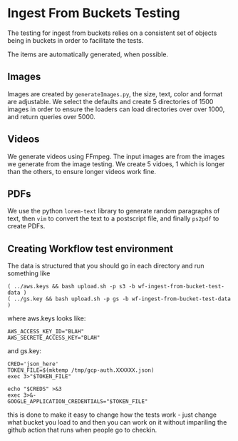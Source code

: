 # Ingest From Buckets Testing

The testing for ingest from buckets relies on a consistent set of objects being
in buckets in order to facilitate the tests.

The items are automatically generated, when possible.

## Images
Images are created by `generateImages.py`, the size, text, color and format are
adjustable. We select the defaults and create 5 directories of 1500 images in
order to ensure the loaders can load directories over over 1000, and return
queries over 5000.

## Videos
We generate videos using FFmpeg. The input images are from the images we
generate from the image testing. We create 5 vidoes, 1 which is longer than the
others, to ensure longer videos work fine.

## PDFs
We use the python `lorem-text` library to generate random paragraphs of text, then
`vim` to convert the text to a postscript file, and finally `ps2pdf` to create PDFs.

## Creating Workflow test environment

The data is structured that you should go in each directory and run something
like
```
( ../aws.keys && bash upload.sh -p s3 -b wf-ingest-from-bucket-test-data )
( ../gs.key && bash upload.sh -p gs -b wf-ingest-from-bucket-test-data )
```

where aws.keys looks like:
```
AWS_ACCESS_KEY_ID="BLAH"
AWS_SECRETE_ACCESS_KEY="BLAH"
```
and gs.key:
```
CRED='json_here'
TOKEN_FILE=$(mktemp /tmp/gcp-auth.XXXXXX.json)
exec 3>"$TOKEN_FILE"

echo "$CREDS" >&3
exec 3>&-
GOOGLE_APPLICATION_CREDENTIALS="$TOKEN_FILE"
```

this is done to make it easy to change how the tests work - just change what
bucket you load to and then you can work on it without impariling the github
action that runs when people go to checkin.
